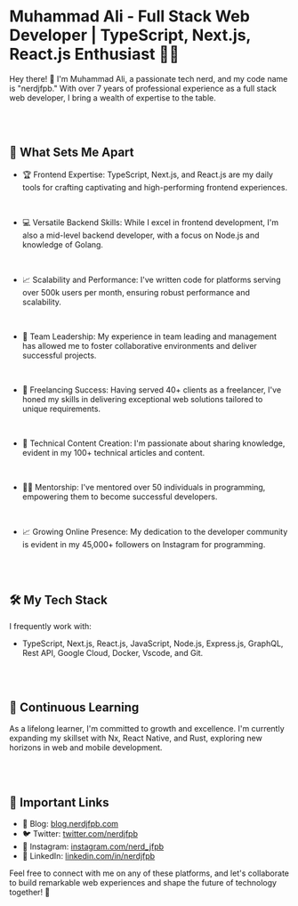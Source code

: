 # Muhammad Ali - Full Stack Web Developer | TypeScript, Next.js, React.js Enthusiast 👨‍💻

Hey there! 👋 I'm Muhammad Ali, a passionate tech nerd, and my code name is "nerdjfpb." With over 7 years of professional experience as a full stack web developer, I bring a wealth of expertise to the table.

</br>
</br>

## 🚀 What Sets Me Apart

- 🏆 Frontend Expertise: TypeScript, Next.js, and React.js are my daily tools for crafting captivating and high-performing frontend experiences.
</br>

- 💻 Versatile Backend Skills: While I excel in frontend development, I'm also a mid-level backend developer, with a focus on Node.js and knowledge of Golang.
 </br>
 
- 📈 Scalability and Performance: I've written code for platforms serving over 500k users per month, ensuring robust performance and scalability.
 </br>
 
- 👥 Team Leadership: My experience in team leading and management has allowed me to foster collaborative environments and deliver successful projects.
</br>

- 💼 Freelancing Success: Having served 40+ clients as a freelancer, I've honed my skills in delivering exceptional web solutions tailored to unique requirements.
</br>

- 📝 Technical Content Creation: I'm passionate about sharing knowledge, evident in my 100+ technical articles and content.
</br>

- 👨‍🏫 Mentorship: I've mentored over 50 individuals in programming, empowering them to become successful developers.
</br>

- 📈 Growing Online Presence: My dedication to the developer community is evident in my 45,000+ followers on Instagram for programming.

</br>
</br>

## 🛠 My Tech Stack

I frequently work with:
- TypeScript, Next.js, React.js, JavaScript, Node.js, Express.js, GraphQL, Rest API, Google Cloud, Docker, Vscode, and Git.

</br>
</br>

## 🌱 Continuous Learning

As a lifelong learner, I'm committed to growth and excellence. I'm currently expanding my skillset with Nx, React Native, and Rust, exploring new horizons in web and mobile development.

</br>
</br>

## 🔗 Important Links

- 📝 Blog: [blog.nerdjfpb.com](https://blog.nerdjfpb.com)
- 🐦 Twitter: [twitter.com/nerdjfpb](https://twitter.com/nerdjfpb)
- 📸 Instagram: [instagram.com/nerd_jfpb](https://instagram.com/nerd_jfpb)
- 👔 LinkedIn: [linkedin.com/in/nerdjfpb](https://www.linkedin.com/in/nerdjfpb/)

Feel free to connect with me on any of these platforms, and let's collaborate to build remarkable web experiences and shape the future of technology together! 🌟
